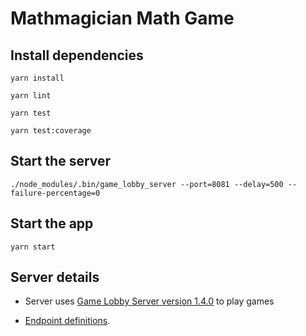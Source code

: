 # Mathmagician Math Game

## Install dependencies

`yarn install`

`yarn lint`

`yarn test`

`yarn test:coverage`


## Start the server

`./node_modules/.bin/game_lobby_server --port=8081 --delay=500 --failure-percentage=0`

## Start the app

`yarn start`



## Server details

* Server uses [Game Lobby Server version 1.4.0](https://www.npmjs.com/package/game_lobby_server) to play games

* [Endpoint definitions](https://bitbucket.org/urmastalimaa/game_lobby_server/src/v1.4.0/README.md).



